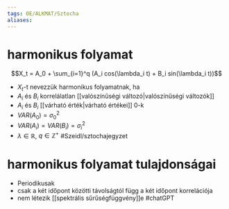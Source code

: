 ```yaml
---
tags: OE/ALKMAT/Sztocha 
aliases:
---
```

# harmonikus folyamat
$$X_t = A_0 + \sum_{i=1}^q (A_i cos(\lambda_i t) + B_i sin(\lambda_i t))$$
- $X_t$-t nevezzük harmonikus folyamatnak, ha
- $A_i$ és $B_i$ korrelálatlan [[valószínűségi változó|valószínűségi változók]]
- $A_i$ és $B_i$ [[várható érték|várható értékei]] 0-k
- $VAR(A_0) = \sigma_0^2$
- $VAR(A_i)= VAR(B_i) = \sigma_i^2$
- $\lambda \in \mathbb{R}$, $q \in \mathbb{Z}^+$
#Szeidl/sztochajegyzet 
# harmonikus folyamat tulajdonságai
- Periodikusak
- csak a két időpont közötti távolságtól függ a két időpont korrelációja
- nem létezik [[spektrális sűrűségfüggvény]]e
#chatGPT 